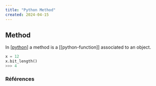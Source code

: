 ```yaml
---
title: "Python Method"
created: 2024-04-15
---
```


## Method

In [[python]] a method is a [[python-function]] associated to an object.

```python
x = 12
x.bit_length()
>>> 4
```

### Références

[//begin]: # "Autogenerated link references for markdown compatibility"
[python]: second-brain/python.md "Python"
[//end]: # "Autogenerated link references"
